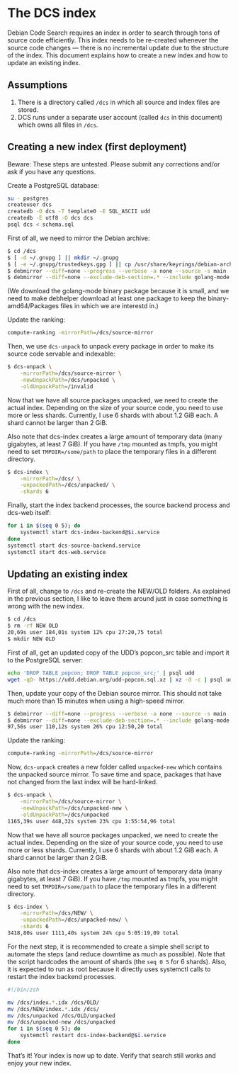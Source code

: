 # The DCS index

Debian Code Search requires an index in order to search through tons of source code efficiently. This index needs to be re-created whenever the source code changes — there is no incremental update due to the structure of the index. This document explains how to create a new index and how to update an existing index.

## Assumptions

1. There is a directory called `/dcs` in which all source and index files are stored.
2. DCS runs under a separate user account (called `dcs` in this document) which owns all files in `/dcs`.

## Creating a new index (first deployment)

Beware: These steps are untested. Please submit any corrections and/or ask if you have any questions.

Create a PostgreSQL database:
```bash
su - postgres
createuser dcs
createdb -O dcs -T template0 -E SQL_ASCII udd
createdb -E utf8 -O dcs dcs
psql dcs < schema.sql
```

First of all, we need to mirror the Debian archive:

```bash
$ cd /dcs
$ [ -d ~/.gnupg ] || mkdir ~/.gnupg
$ [ -e ~/.gnupg/trustedkeys.gpg ] || cp /usr/share/keyrings/debian-archive-keyring.gpg ~/.gnupg/trustedkeys.gpg
$ debmirror --diff=none --progress --verbose -a none --source -s main -h deb-mirror.de -r /debian source-mirror
$ debmirror --diff=none --exclude-deb-section=.* --include golang-mode --nocleanup --progress --verbose -a none --arch amd64 -s main -h deb-mirror.de -r /debian source-mirror
```

(We download the golang-mode binary package because it is small, and we need to make debhelper download at least one package to keep the binary-amd64/Packages files in which we are interestd in.)

Update the ranking:
```bash
compute-ranking -mirrorPath=/dcs/source-mirror
```

Then, we use `dcs-unpack` to unpack every package in order to make its source code servable and indexable:

```bash
$ dcs-unpack \
    -mirrorPath=/dcs/source-mirror \
    -newUnpackPath=/dcs/unpacked \
    -oldUnpackPath=/invalid
```

Now that we have all source packages unpacked, we need to create the actual index. Depending on the size of your source code, you need to use more or less shards. Currently, I use 6 shards with about 1.2 GiB each. A shard cannot be larger than 2 GiB.

Also note that dcs-index creates a large amount of temporary data (many gigabytes, at least 7 GiB). If you have `/tmp` mounted as tmpfs, you might need to set `TMPDIR=/some/path` to place the temporary files in a different directory.

```bash
$ dcs-index \
    -mirrorPath=/dcs/ \
    -unpackedPath=/dcs/unpacked/ \
    -shards 6
```

Finally, start the index backend processes, the source backend process and dcs-web itself:

```bash
for i in $(seq 0 5); do
    systemctl start dcs-index-backend@$i.service
done
systemctl start dcs-source-backend.service
systemctl start dcs-web.service
```

## Updating an existing index

First of all, change to `/dcs` and re-create the NEW/OLD folders. As explained in the previous section, I like to leave them around just in case something is wrong with the new index.

```bash
$ cd /dcs
$ rm -rf NEW OLD
20,69s user 184,01s system 12% cpu 27:20,75 total
$ mkdir NEW OLD
```

First of all, get an updated copy of the UDD’s popcon_src table and import it to the PostgreSQL server:
```bash
echo 'DROP TABLE popcon; DROP TABLE popcon_src;' | psql udd
wget -qO- https://udd.debian.org/udd-popcon.sql.xz | xz -d -c | psql udd
```

Then, update your copy of the Debian source mirror. This should not take much more than 15 minutes when using a high-speed mirror.

```bash
$ debmirror --diff=none --progress --verbose -a none --source -s main -h deb-mirror.de -r /debian source-mirror
$ debmirror --diff=none --exclude-deb-section=.* --include golang-mode --nocleanup --progress --verbose -a none --arch amd64 -s main -h deb-mirror.de -r /debian source-mirror
97,56s user 110,12s system 26% cpu 12:50,20 total
```

Update the ranking:
```bash
compute-ranking -mirrorPath=/dcs/source-mirror
```

Now, `dcs-unpack` creates a new folder called `unpacked-new` which contains the unpacked source mirror. To save time and space, packages that have not changed from the last index will be hard-linked.

```bash
$ dcs-unpack \
    -mirrorPath=/dcs/source-mirror \
    -newUnpackPath=/dcs/unpacked-new \
    -oldUnpackPath=/dcs/unpacked
1165,39s user 448,32s system 23% cpu 1:55:54,96 total
```

Now that we have all source packages unpacked, we need to create the actual index. Depending on the size of your source code, you need to use more or less shards. Currently, I use 6 shards with about 1.2 GiB each. A shard cannot be larger than 2 GiB.

Also note that dcs-index creates a large amount of temporary data (many gigabytes, at least 7 GiB). If you have `/tmp` mounted as tmpfs, you might need to set `TMPDIR=/some/path` to place the temporary files in a different directory.

```bash
$ dcs-index \
    -mirrorPath=/dcs/NEW/ \
    -unpackedPath=/dcs/unpacked-new/ \
    -shards 6
3418,80s user 1111,40s system 24% cpu 5:05:19,09 total
```

For the next step, it is recommended to create a simple shell script to automate the steps (and reduce downtime as much as possible). Note that the script hardcodes the amount of shards (the `seq 0 5` for 6 shards). Also, it is expected to run as root because it directly uses systemctl calls to restart the index backend processes.

```bash
#!/bin/zsh

mv /dcs/index.*.idx /dcs/OLD/
mv /dcs/NEW/index.*.idx /dcs/
mv /dcs/unpacked /dcs/OLD/unpacked
mv /dcs/unpacked-new /dcs/unpacked
for i in $(seq 0 5); do
    systemctl restart dcs-index-backend@$i.service
done
```

That’s it! Your index is now up to date. Verify that search still works and enjoy your new index.
